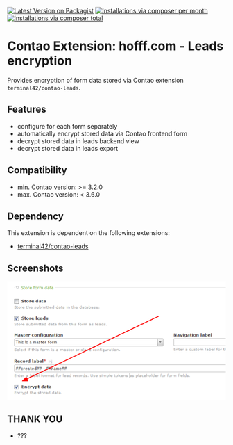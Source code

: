 [![Latest Version on Packagist](http://img.shields.io/packagist/v/hofff/contao-leads-encryption.svg?style=flat)](https://packagist.org/packages/hofff/contao-leads-encryption)
[![Installations via composer per month](http://img.shields.io/packagist/dm/hofff/contao-leads-encryption.svg?style=flat)](https://packagist.org/packages/hofff/contao-leads-encryption)
[![Installations via composer total](http://img.shields.io/packagist/dt/hofff/contao-leads-encryption.svg?style=flat)](https://packagist.org/packages/hofff/contao-leads-encryption)

# Contao Extension: hofff.com - Leads encryption

Provides encryption of form data stored via Contao extension `terminal42/contao-leads`.


## Features

- configure for each form separately
- automatically encrypt stored data via Contao frontend form
- decrypt stored data in leads backend view
- decrypt stored data in leads export


## Compatibility

- min. Contao version: >= 3.2.0
- max. Contao version: <  3.6.0


## Dependency

This extension is dependent on the following extensions:

- [terminal42/contao-leads](https://packagist.org/packages/terminal42/contao-leads)


## Screenshots

![Back end configuration](screenshot-backend.png)


## THANK YOU

- ???
